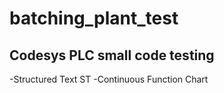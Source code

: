 # batching_plant_test

## Codesys PLC small code testing
-Structured Text ST
-Continuous Function Chart
